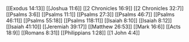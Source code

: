 [[Exodus 14:13]]
[[Joshua 11:6]]
[[2 Chronicles 16:9]]
[[2 Chronicles 32:7]]
[[Psalms 3:6]]
[[Psalms 11:1]]
[[Psalms 27:3]]
[[Psalms 46:7]]
[[Psalms 46:11]]
[[Psalms 55:18]]
[[Psalms 118:11]]
[[Isaiah 8:10]]
[[Isaiah 8:12]]
[[Isaiah 41:10]]
[[Jeremiah 39:17]]
[[Matthew 26:53]]
[[Mark 16:6]]
[[Acts 18:9]]
[[Romans 8:31]]
[[Philippians 1:28]]
[[1 John 4:4]]
